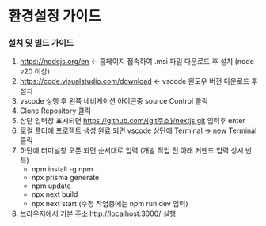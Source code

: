 # 환경설정 가이드

### 설치 및 빌드 가이드
1. https://nodejs.org/en <- 홈페이지 접속하여 .msi 파일 다운로드 후 설치 (node v20 이상)
2. https://code.visualstudio.com/download <- vscode 윈도우 버전 다운로드 후 설치
2. vscode 실행 후 왼쪽 네비게이션 아이콘중  source Control 클릭
3. Clone Repository 클릭
4. 상단 입력창 표시되면 https://github.com/{git주소}/nextjs.git 입력후 enter
5. 로컬 폴더에 프로젝트 생성 완료 되면 vscode 상단에 Terminal -> new Terminal 클릭
6. 하단에 터미널창 오픈 되면 순서대로 입력 (개발 작업 전 아래 커맨드 입력 상시 반복)
   - npm install -g npm
   - npx prisma generate
   - npm update
   - npx next build
   - npx next start (수정 작업중에는 npm run dev 입력)
7. 브라우저에서 기본 주소 http://localhost:3000/ 실행

